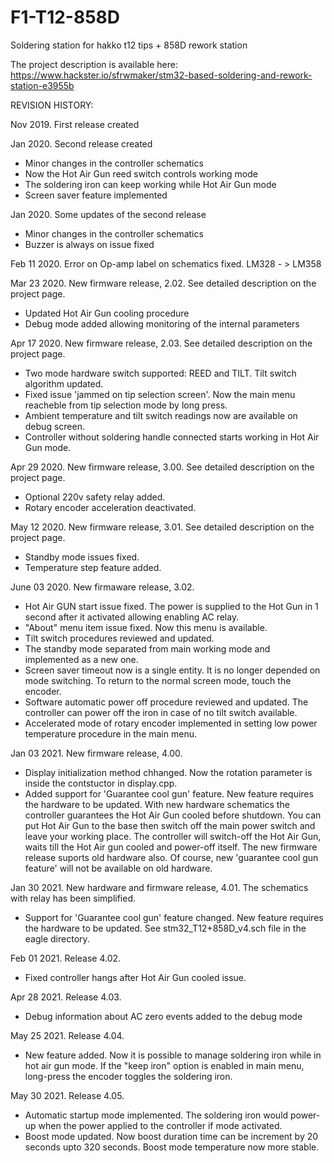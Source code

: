 # F1-T12-858D
Soldering station for hakko t12 tips + 858D rework station

The project description is available here: https://www.hackster.io/sfrwmaker/stm32-based-soldering-and-rework-station-e3955b

REVISION HISTORY:

Nov 2019. First release created

Jan 2020. Second release created
  - Minor changes in the controller schematics
  - Now the Hot Air Gun reed switch controls working mode
  - The soldering iron can keep working while Hot Air Gun mode
  - Screen saver feature implemented
  
Jan 2020. Some updates of the second release
  - Minor changes in the controller schematics
  - Buzzer is always on issue fixed

Feb 11 2020. Error on Op-amp label on schematics fixed. LM328 - > LM358

Mar 23 2020. New firmware release, 2.02. See detailed description on the project page.
  - Updated Hot Air Gun cooling procedure
  - Debug mode added allowing monitoring of the internal parameters

Apr 17 2020. New firmware release, 2.03. See detailed description on the project page.
  - Two mode hardware switch supported: REED and TILT. Tilt switch algorithm updated. 
  - Fixed issue 'jammed on tip selection screen'. Now the main menu reacheble from tip selection mode by long press.
  - Ambient temperature and tilt switch readings now are available on debug screen.
  - Controller without soldering handle connected starts working in Hot Air Gun mode.

Apr 29 2020. New firmware release, 3.00. See detailed description on the project page.
  - Optional 220v safety relay added.
  - Rotary encoder acceleration deactivated.

May 12 2020. New firmware release, 3.01. See detailed description on the project page.
  - Standby mode issues fixed.
  - Temperature step feature added.
  
June 03 2020. New firmaware release, 3.02.
  - Hot Air GUN start issue fixed. The power is supplied to the Hot Gun in 1 second after it activated allowing enabling AC relay.
  - "About" menu item issue fixed. Now this menu is available.
  - Tilt switch procedures reviewed and updated.
  - The standby mode separated from main working mode and implemented as a new one.
  - Screen saver timeout now is a single entity. It is no longer depended on mode switching. To return to the normal screen mode, touch the encoder.
  - Software automatic power off procedure reviewed and updated. The controller can power off the iron in case of no tilt switch available.
  - Accelerated mode of rotary encoder implemented in setting low power temperature procedure in the main menu.
  
  Jan 03 2021. New firmware release, 4.00.
  - Display initialization method chhanged. Now the rotation parameter is inside the contstuctor in display.cpp.
  - Added support for 'Guarantee cool gun' feature. New feature requires the hardware to be updated.
    With new hardware schematics the controller guarantees the Hot Air Gun cooled before shutdown.
    You can put Hot Air Gun to the base then switch off the main power switch and leave your working place.
    The controller will switch-off the Hot Air Gun, waits till the Hot Air gun cooled and power-off itself.
    The new firmware release suports old hardware also. Of course, new 'guarantee cool gun feature' will not be available on old hardware.
    
  Jan 30 2021. New hardware and firmware release, 4.01. The schematics with relay has been simplified.
  - Support for 'Guarantee cool gun' feature changed. New feature requires the hardware to be updated. See stm32_T12+858D_v4.sch file in the eagle directory.
  
  Feb 01 2021. Release 4.02.
  - Fixed controller hangs after Hot Air Gun cooled issue.
  
  Apr 28 2021. Release 4.03.
  - Debug information about AC zero events added to the debug mode
  
  May 25 2021. Release 4.04.
  - New feature added. Now it is possible to manage soldering iron while in hot air gun mode. If the "keep iron" option is enabled in main menu, long-press the encoder toggles the soldering iron.
 
  May 30 2021. Release 4.05.
  - Automatic startup mode implemented. The soldering iron would power-up when the power applied to the controller if mode activated.
  - Boost mode updated. Now boost duration time can be increment by 20 seconds upto 320 seconds. Boost mode temperature now more stable.
